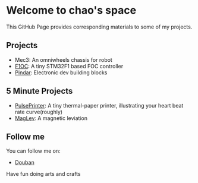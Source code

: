# Welcome to chao's space

This GitHub Page provides corresponding materials to some of my projects.

## Projects

<!-- - Smart home dashbutton ([GitHub](https://github.com/makermoekoe/Smarthome-dashbutton) - [Instructables](https://www.instructables.com/id/How-to-Build-a-Dashbutton-for-the-Internet-of-Thin/)) -->
- Mec3: An omniwheels chassis for robot 
- [F1OC](https://github.com/szdiy/pulse_printer): A tiny STM32F1 based FOC controller
- [Pindar](https://github.com/charles-lyc/pindar): Electronic dev building blocks 

## 5 Minute Projects

- [PulsePrinter](https://github.com/szdiy/pulse_printer): A tiny thermal-paper printer, illustrating your heart beat rate curve(roughly)
- [MagLev](https://github.com/charles-lyc/maglev): A magnetic leviation 

## Follow me

You can follow me on:
- [Douban](https://www.douban.com/people/Charles--Lee/statuses)

Have fun doing arts and crafts
